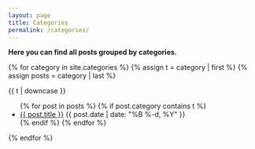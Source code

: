 ```yaml
---
layout: page
title: Categories
permalink: /categories/
---
```


**Here you can find all posts grouped by categories.**

{% for category in site.categories %}
  {% assign t = category | first %}
  {% assign posts = category | last %}

{{ t | downcase }}
<ul>
{% for post in posts %}
  {% if post.category contains t %}
  <li>
    <a href="{{ post.url }}">{{ post.title }}</a>
    <span class="date">{{ post.date | date: "%B %-d, %Y"  }}</span>
  </li>
  {% endif %}
{% endfor %}
</ul>
{% endfor %}
